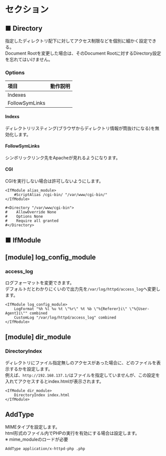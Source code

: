 # セクション
## ■ Directory
指定したディレクトリ配下に対してアクセス制限などを個別に細かく設定できる。  
Document Rootを変更した場合は、そのDocument Rootに対するDirectory設定を忘れてはいけません。
### Options
|項目|動作説明|
|:---|:---|
|Indexes||
|FollowSymLinks||

#### Indexs
ディレクトリリスティング(ブラウザからディレクトリ情報が筒抜けになる)を無効化します。
#### FollowSymLinks
シンボリックリンク先をApacheが見れるようになります。
#### CGI
CGIを実行しない場合は許可しないようにします。
```
<IfModule alias_module>
    #ScriptAlias /cgi-bin/ "/var/www/cgi-bin/"
</IfModule>

#<Directory "/var/www/cgi-bin">
#    AllowOverride None
#    Options None
#    Require all granted
#</Directory>
```
## ■ IfModule
## [module] log_config_module
### access_log
ログフォーマットを変更できます。  
デフォルトだとわかりにくいので出力先を`/var/log/httpd/access_log`へ変更します。
```
<IfModule log_config_module>
    LogFormat "%h %l %u %t \"%r\" %t %b \"%{Referer}i\" \"%{User-Agent}i\"" combined
    CustomLog "/var/log/httpd/access_log" combined
</IfModule>
```
## [module] dir_module
### DirectoryIndex
ディレクトリにファイル指定無しのアクセスがあった場合に、どのファイルを表示するかを設定します。  
例えば、`http://192.168.137.1/`はファイルを指定していませんが、この設定を入れてアクセスするとindex.htmlが表示されます。
```
<IfModule dir_module>
    DirectoryIndex index.html
</IfModule>
```
## AddType
MIMEタイプを設定します。  
html形式のファイル内でPHPの実行を有効にする場合は設定します。  
※ mime_moduleのロードが必要
```
AddType application/x-httpd-php .php
```
